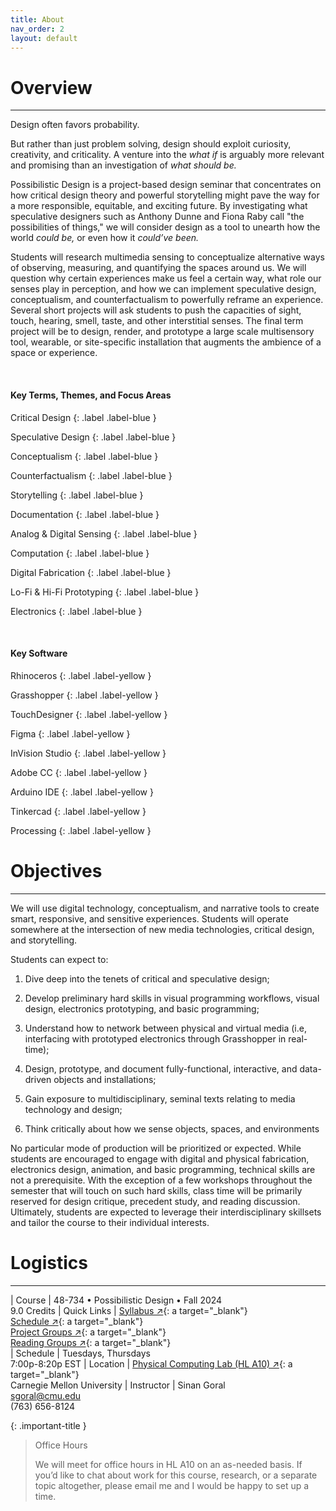 ```yaml
---
title: About
nav_order: 2
layout: default
---
```


# Overview

---

Design often favors probability.

But rather than just problem solving, design should exploit curiosity, creativity, and criticality. A venture into the *what if* is arguably more relevant and promising than an investigation of *what should be.*

Possibilistic Design is a project-based design seminar that concentrates on how critical design theory and powerful storytelling might pave the way for a more responsible, equitable, and exciting future. By investigating what speculative designers such as Anthony Dunne and Fiona Raby call "the possibilities of things," we will consider design as a tool to unearth how the world *could be,* or even how it *could’ve been.*

Students will research multimedia sensing to conceptualize alternative ways of observing, measuring, and quantifying the spaces around us. We will question why certain experiences make us feel a certain way, what role our senses play in perception, and how we can implement speculative design, conceptualism, and counterfactualism to powerfully reframe an experience. Several short projects will ask students to push the capacities of sight, touch, hearing, smell, taste, and other interstitial senses. The final term project will be to design, render, and prototype a large scale multisensory tool, wearable, or site-specific installation that augments the ambience of a space or experience.

<br>

#### Key Terms, Themes, and Focus Areas

Critical Design
{: .label .label-blue }

Speculative Design
{: .label .label-blue }

Conceptualism
{: .label .label-blue }

Counterfactualism
{: .label .label-blue }

Storytelling
{: .label .label-blue }

Documentation
{: .label .label-blue }

Analog & Digital Sensing
{: .label .label-blue }

Computation
{: .label .label-blue }

Digital Fabrication
{: .label .label-blue }

Lo-Fi & Hi-Fi Prototyping
{: .label .label-blue }

Electronics
{: .label .label-blue }

<br>

#### Key Software

Rhinoceros
{: .label .label-yellow }

Grasshopper
{: .label .label-yellow }

TouchDesigner
{: .label .label-yellow }

Figma
{: .label .label-yellow }

InVision Studio
{: .label .label-yellow }

Adobe CC
{: .label .label-yellow }

Arduino IDE
{: .label .label-yellow }

Tinkercad
{: .label .label-yellow }

Processing
{: .label .label-yellow }

# Objectives

---

We will use digital technology, conceptualism, and narrative tools to create smart, responsive, and sensitive experiences. Students will operate somewhere at the intersection of new media technologies, critical design, and storytelling.

Students can expect to:

1. Dive deep into the tenets of critical and speculative design;

1. Develop preliminary hard skills in visual programming workflows, visual design, electronics prototyping, and basic programming;

1. Understand how to network between physical and virtual media (i.e, interfacing with prototyped electronics through Grasshopper in real-time);

1. Design, prototype, and document fully-functional, interactive, and data-driven objects and installations;

1. Gain exposure to multidisciplinary, seminal texts relating to media technology and design;

1. Think critically about how we sense objects, spaces, and environments

No particular mode of production will be prioritized or expected. While students are encouraged to engage with digital and physical fabrication, electronics design, animation, and basic programming, technical skills are not a prerequisite. With the exception of a few workshops throughout the semester that will touch on such hard skills, class time will be primarily reserved for design critique, precedent study, and reading discussion. Ultimately, students are expected to leverage their interdisciplinary skillsets and tailor the course to their individual interests.

# Logistics

---

| Course                   | 48-734 • Possibilistic Design • Fall 2024<br> 9.0 Credits
| Quick Links              | [Syllabus ↗](https://docs.google.com/document/d/1Sz5BclN2PcHnZEZRZBskNB2Tb1fvUTuoPNS4wZ6QwCI/edit?usp=drive_link){: a target="_blank"} <br> [Schedule ↗](https://docs.google.com/document/d/1GrEQ68dV2t3_zGlAu0imVJ5yQUAcyWHt4ADtgmmQae8/edit?usp=drive_link){: a target="_blank"} <br> [Project Groups ↗](https://docs.google.com/spreadsheets/d/18kqxHrwZKL39GRA9WOp-RburERF-gLCMojU2OqElsao/edit?usp=drive_link){: a target="_blank"} <br> [Reading Groups ↗](https://docs.google.com/spreadsheets/d/181aM9Epjsjf6Fjg_lV0inbXSmdqiGP1rh7xKj9u4F-U/edit?usp=drive_link){: a target="_blank"} <br>
| Schedule                 | Tuesdays, Thursdays<br> 7:00p-8:20p EST
| Location                 | [Physical Computing Lab (HL A10) ↗](https://goo.gl/maps/w7RohwDqXdxzamZN8){: a target="_blank"} <br> Carnegie Mellon University
| Instructor               | Sinan Goral<br> sgoral@cmu.edu<br> (763) 656-8124

{: .important-title }
> Office Hours
>
> We will meet for office hours in HL A10 on an as-needed basis. If you’d like to chat about work for this course, research, or a separate topic altogether, please email me and I would be happy to set up a time.

